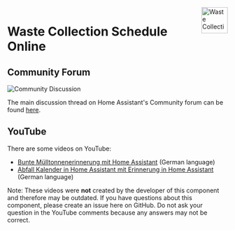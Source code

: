 <!--
Github Markdown reference: https://docs.github.com/en/get-started/writing-on-github/getting-started-with-writing-and-formatting-on-github
-->

<!-- place the logo top-right of the page-->
<img src="/images/icon.png" alt="Waste Collection Schedule logo" title="Waste Collection Schedule" align="right" height="60" />

<!-- The main page heading -->
# Waste Collection Schedule Online

<!--  The page content -->
## Community Forum

![Community Discussion](https://img.shields.io/badge/Home%20Assistant%20Community-Discussion-orange)

The main discussion thread on Home Assistant's Community forum can be found [here](https://community.home-assistant.io/t/waste-collection-schedule-framework/186492).

## YouTube

There are some videos on YouTube:

- [Bunte Mülltonnenerinnerung mit Home Assistant](https://youtu.be/MzQgARDvRww) (German language)
- [Abfall Kalender in Home Assistant mit Erinnerung in Home Assistant](https://youtu.be/aCKLKGYiA7w) (German language)

Note: These videos were **not** created by the developer of this component and therefore may be outdated. If you have questions about this component, please create an issue here on GitHub. Do not ask your question in the YouTube comments because any answers may not be correct.
